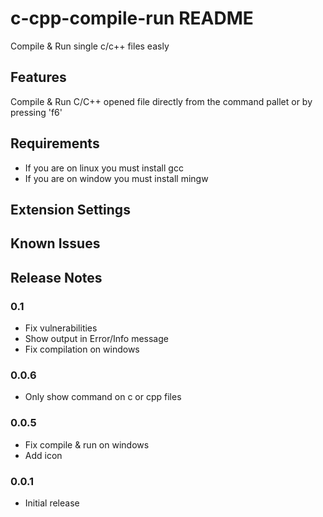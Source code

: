 # c-cpp-compile-run README

Compile & Run single c/c++ files easly

## Features

Compile & Run C/C++ opened file directly from the command pallet or by pressing 'f6'

## Requirements

* If you are on linux you must install gcc
* If you are on window you must install mingw

## Extension Settings

## Known Issues

## Release Notes

### 0.1
- Fix vulnerabilities
- Show output in Error/Info message
- Fix compilation on windows

### 0.0.6
- Only show command on c or cpp files

### 0.0.5
- Fix compile & run on windows
- Add icon

### 0.0.1

- Initial release
